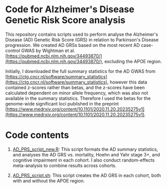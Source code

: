 # Code for Alzheimer's Disease Genetic Risk Score analysis

This repository contains scripts used to perform analyse the Alzheimer's Disease (AD) Genetic Risk Score (GRS) in relation to Parkinson's Disease progression. We created AD GRSs based on the most recent AD case-control GWAS by Wightman et al. [https://pubmed.ncbi.nlm.nih.gov/34493870/](https://pubmed.ncbi.nlm.nih.gov/34493870/), excluding the APOE region. 

Initially, I downloaded the full summary statistics for the AD GWAS from [https://ctg.cncr.nl/software/summary_statistics](https://ctg.cncr.nl/software/summary_statistics), however this data contained z-scores rather than betas, and the z-scores have been calculated dependent on minor allele frequency, which was also not available in the summary statistics. Therefore I used the betas for the genome-wide significant loci published in the preprint [https://www.medrxiv.org/content/10.1101/2020.11.20.20235275v1](https://www.medrxiv.org/content/10.1101/2020.11.20.20235275v1).

# Code contents

1. [AD_PRS_script_new.R](https://github.com/huw-morris-lab/PD-survival-GWAS/AD_GRS/AD_PRS_script_new.R): This script formats the AD summary statistics, and analyses the AD GRS vs. mortality, Hoehn and Yahr stage 3+, and cognitive impairment in each cohort. I also conduct random-effects meta-analysis to combine results across cohorts.

2. [AD_PRS_script.sh](https://github.com/huw-morris-lab/PD-survival-GWAS/AD_GRS/AD_PRS_script.sh): This script creates the AD GRS in each cohort, both with and without the APOE region.
